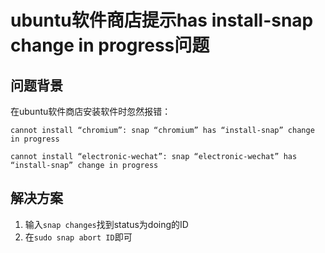 # ubuntu软件商店提示has install-snap change in progress问题

## 问题背景

在ubuntu软件商店安装软件时忽然报错：

`cannot install “chromium”: snap “chromium” has “install-snap” change in progress`

`cannot install “electronic-wechat”: snap “electronic-wechat” has “install-snap” change in progress`

## 解决方案

1. 输入`snap changes`找到status为doing的ID
2. 在`sudo snap abort ID`即可